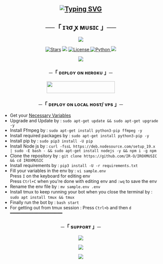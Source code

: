 <h2 align="center">
 
[![Typing SVG](https://readme-typing-svg.herokuapp.com/?lines=WELCOME+TO+IROXMUSIC+V2)](https://github.com/IR-O/IROXMUSIC)
</h2>

<h2 align="center">
    ──「 ɪꝛσ  ꭙ  ᴍᴜsɪᴄ 」──
</h2>

<p align="center">
  <img src="https://telegra.ph/file/e1ed2e0fa152a5428c893.jpg">
</p>

<p align="center">
<a href="https://github.com/IR-O/IROXMUSIC/stargazers"><img src="https://img.shields.io/github/stars/IR-O/IROXMUSIC?color=black&logo=github&logoColor=black&style=for-the-badge" alt="Stars" /></a>
<a href="https://github.com/IR-O/IROXMUSIC/network/members"> <img src="https://img.shields.io/github/forks/IR-O/IROXMUSIC?color=black&logo=github&logoColor=black&style=for-the-badge" /></a>
<a href="https://github.com/IR-O/IROXMUSIC/blob/main/LICENSE"> <img src="https://img.shields.io/badge/License-MIT-blueviolet?style=for-the-badge" alt="License" /> </a>
<a href="https://www.python.org/"> <img src="https://img.shields.io/badge/Written%20in-Python-orange?style=for-the-badge&logo=python" alt="Python" /> </a>
<a href="https://github.com/IR-O/IROXMUSIC/commits/IR-O"> <img src="https://img.shields.io/github/last-commit/IR-O/IROXMUSIC?color=blue&logo=github&logoColor=green&style=for-the-badge" /></a>
</p>

<p align="center">
  <img src="https://telegra.ph/file/53f2104a353f3819e06f3.jpg">
</p>

<h3 align="center">
    ─「 ᴅᴇᴩʟᴏʏ ᴏɴ ʜᴇʀᴏᴋᴜ 」─
</h3>

<p align="center"><a href="https://dashboard.heroku.com/new?template=https://github.com/AnonymousX1025/AnonXMusic"> <img src="https://img.shields.io/badge/Deploy%20On%20Heroku-black?style=for-the-badge&logo=heroku" width="220" height="38.45"/></a></p>

<h3 align="center">
    ─「 ᴅᴇᴩʟᴏʏ ᴏɴ ʟᴏᴄᴀʟ ʜᴏsᴛ/ ᴠᴘs 」─
</h3>

- Get your [Necessary Variables](https://github.com/IR-O/IROXMUSIC/blob/main/sample.env)
- Upgrade and Update by :
`sudo apt-get update && sudo apt-get upgrade -y`
- Install Ffmpeg by :
`sudo apt-get install python3-pip ffmpeg -y`
- Install required packages by :
`sudo apt-get install python3-pip -y`
- Install pip by :
`sudo pip3 install -U pip`
- Install Node js by :
`curl -fssL https://deb.nodesource.com/setup_19.x | sudo -E bash - && sudo apt-get install nodejs -y && npm i -g npm`
- Clone the repository by :
`git clone https://github.com/IR-O/IROXMUSIC && cd IROXMUSIC`
- Install requirements by :
`pip3 install -U -r requirements.txt`
- Fill your variables in the env by :
`vi sample.env`<br>
Press `I` on the keyboard for editing env<br>
Press `Ctrl+C` when you're done with editing env and `:wq` to save the env<br>
- Rename the env file by :
`mv sample.env .env`
- Install tmux to keep running your bot when you close the terminal by :
`sudo apt install tmux && tmux`
- Finally run the bot by :
`bash start`
- For getting out from tmux session : Press `Ctrl+b` and then `d`<br>
━━━━━━━━━━━━━━━━━━━━

<h3 align="center">
    ─「 sᴜᴩᴩᴏʀᴛ 」─
</h3>

<p align="center">
<a href="https://t.me/iro_x_support"><img src="https://img.shields.io/badge/-Support%20Group-blue.svg?style=for-the-badge&logo=Telegram"></a>
</p>

<p align="center">
<a href="https://t.me/iro_bot_support"><img src="https://img.shields.io/badge/-Support%20Channel-blue.svg?style=for-the-badge&logo=Telegram"></a>
</p>

<p align="center">
<a href="https://t.me/shaeep43"><img src="https://img.shields.io/badge/-Pi͢͢͢kสcђu♡-blue.svg?style=for-the-badge&logo=Telegram"></a>
</p>
